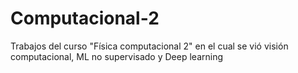 # Computacional-2
Trabajos del curso "Física computacional 2" en el cual se vió visión computacional, ML no supervisado y Deep learning 
